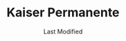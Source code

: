 ---
layout: location-page
date: Last Modified
description: "Local COVID-19 testing is available at Kaiser Permanente in Call for location, Hawaii, USA."
permalink: "locations/hawaii/call-for-location/kaiser-permanente/"
tags:
  - locations
  - hawaii
title: Kaiser Permanente
uniqueName: kaiser-permanente
state: Hawaii
stateAbbr: HI
hood: "Call for location"
address: ""
city: "Call for location"
zip: ""
zipsNearby: "" 
mapUrl: "http://maps.apple.com/?q=Kaiser+Permanente&address=,Call+for+location,Hawaii,"
locationType: Drive-thru or walk-up
phone: "808-432-2000"
website: "https://healthy.kaiserpermanente.org/hawaii/health-wellness/coronavirus-information?kp_shortcut_referrer=kp.org/coronavirus"
onlineBooking: undefined
closed: undefined
closedUpdate: May 23rd, 2020
notes: "Requires phone screen."
days: Contact for hours of operation.
ctaMessage: Learn more
ctaUrl: "https://healthy.kaiserpermanente.org/hawaii/health-wellness/coronavirus-information?kp_shortcut_referrer=kp.org/coronavirus"
---